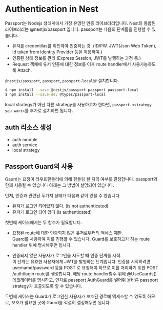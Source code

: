 # Authentication in Nest

Passport는 Nodejs 생태계에서 가장 유명한 인증 라이브러리입니다. Nest와 통합된 라이브러리는 @nestjs/passport 입니다. passport는 다음의 단계들을 진행할 수 있습니다.

- 유저를 credentilas를 확인하여 인증하는 것. (ID/PW, JWT(Json Web Token), id token from Identity Provider 등을 이용하여.)
- 인증된 상태 정보를 관리 (Express Session, JWT를 발행하는 과정 등.)
- Request 객체에 유저 인증에 대한 정보를 이후 route handler에서 사용가능하도록 Attach.

`@nestjs/passport`, `passport`, `passport-local`을 설치합니다.

```bash
$ npm install --save @nestjs/passport passport passport-local
$ npm install --save-dev @types/passport-local
```

local strategy가 아닌 다른 strategy를 사용하고자 한다면, `passport-<strategy you want>`를 추가로 설치하면 됩니다.

## auth 리소스 생성

- auth module
- auth service
- local strategy

## Passport Guard의 사용

Gaurd는 요청이 라우트핸들러에 의해 핸들링 될 지의 여부를 결정합니다. passport와 함께 사용될 수 있습니다 아래는 그 방법이 설명되어 있습니다.

먼저, 인증과 관련된 두가지 상태가 다음과 같이 있을 수 있습니다.

- 유저가 로그인 되어있지 않다. (is not authenticated)
- 유저가 로그인 되어 있다 (is authenticated)

첫번째 케이스에서는 두 함수가 필요합니다.

- 요청된 route에 대한 인증되지 않은 유저로부터의 액세스 제한.  
  Guard를 사용하여 이를 진행할 수 있습니다. Guard를 보호하고자 하는 route handler 위에 명시해주면 됩니다.

- 인증되지 않은 사용자가 로그인을 시도할 때 인증 단계를 시작.  
  이 단계는 유효한 사용자에게 JWT를 발행하는 단계입니다. 인증을 시작하려면 username/password 등을 POST 로 요청해야 하므로 이를 처리하기 위한 POST /auth/login route를 생성합니다. 해당 route handler함수 위에 @UseGaurds() 데코레이터를 명시하고, 인자로 passport AuthGuard를 넣어줘 올바른 passport strategy가 호출되도록 할 수 있습니다.

두번째 케이스는 Guard가 로그인한 사용자가 보호된 경로에 액세스할 수 있도록 하므로, 보호가 필요한 곳에 Gaurd를 적절히 설정해두면 됩니다.